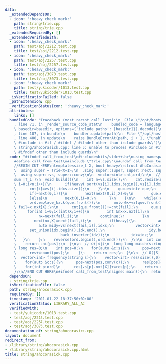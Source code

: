 ```yaml
---
data:
  _extendedDependsOn:
  - icon: ':heavy_check_mark:'
    path: string/trie.cpp
    title: string/trie.cpp
  _extendedRequiredBy: []
  _extendedVerifiedWith:
  - icon: ':heavy_check_mark:'
    path: test/aoj/2212.test.cpp
    title: test/aoj/2212.test.cpp
  - icon: ':heavy_check_mark:'
    path: test/aoj/2257.test.cpp
    title: test/aoj/2257.test.cpp
  - icon: ':heavy_check_mark:'
    path: test/aoj/3073.test.cpp
    title: test/aoj/3073.test.cpp
  - icon: ':heavy_check_mark:'
    path: test/yukicoder/1013.test.cpp
    title: test/yukicoder/1013.test.cpp
  _isVerificationFailed: false
  _pathExtension: cpp
  _verificationStatusIcon: ':heavy_check_mark:'
  attributes:
    links: []
  bundledCode: "Traceback (most recent call last):\n  File \"/opt/hostedtoolcache/Python/3.10.0/x64/lib/python3.10/site-packages/onlinejudge_verify/documentation/build.py\"\
    , line 71, in _render_source_code_stat\n    bundled_code = language.bundle(stat.path,\
    \ basedir=basedir, options={'include_paths': [basedir]}).decode()\n  File \"/opt/hostedtoolcache/Python/3.10.0/x64/lib/python3.10/site-packages/onlinejudge_verify/languages/cplusplus.py\"\
    , line 187, in bundle\n    bundler.update(path)\n  File \"/opt/hostedtoolcache/Python/3.10.0/x64/lib/python3.10/site-packages/onlinejudge_verify/languages/cplusplus_bundle.py\"\
    , line 400, in update\n    raise BundleErrorAt(path, i + 1, \"unable to process\
    \ #include in #if / #ifdef / #ifndef other than include guards\")\nonlinejudge_verify.languages.cplusplus_bundle.BundleErrorAt:\
    \ string/ahocorasick.cpp: line 6: unable to process #include in #if / #ifdef /\
    \ #ifndef other than include guards\n"
  code: "#ifndef call_from_test\n#include<bits/stdc++.h>\nusing namespace std;\n\n\
    #define call_from_test\n#include \"trie.cpp\"\n#undef call_from_test\n\n#endif\n\
    //BEGIN CUT HERE\ntemplate<size_t X, bool heavy>\nstruct AhoCorasick : Trie<X+1>{\n\
    \  using super = Trie<X+1>;\n  using super::super, super::next, super::size;\n\
    \  using super::vs, super::conv;\n\n  vector<int> cnt,ord;\n\n  // O(\\sigma \\\
    sum |T_i|)\n  void build(){\n    int n=vs.size();\n    cnt.resize(n);\n    for(int\
    \ i=0;i<n;i++){\n      if(heavy) sort(vs[i].idxs.begin(),vs[i].idxs.end());\n\
    \      cnt[i]=vs[i].idxs.size();\n    }\n\n    queue<int> que;\n    for(int i=0;i<(int)X;i++){\n\
    \      if(~next(0,i)){\n        next(next(0,i),X)=0;\n        que.emplace(next(0,i));\n\
    \      }else{\n        next(0,i)=0;\n      }\n    }\n\n    while(!que.empty()){\n\
    \      ord.emplace_back(que.front());\n      auto &x=vs[que.front()];\n      int\
    \ fail=x.nxt[X];\n\n      cnt[que.front()]+=cnt[fail];\n      que.pop();\n\n \
    \     for(int i=0;i<(int)X;i++){\n        int &nx=x.nxt[i];\n        if(nx<0){\n\
    \          nx=next(fail,i);\n          continue;\n        }\n        que.emplace(nx);\n\
    \        next(nx,X)=next(fail,i);\n        if(heavy){\n          auto &idx=vs[nx].idxs;\n\
    \          auto &idy=vs[next(fail,i)].idxs;\n          vector<int> idz;\n    \
    \      set_union(idx.begin(),idx.end(),\n                    idy.begin(),idy.end(),\n\
    \                    back_inserter(idz));\n          idx=idz;\n        }\n   \
    \   }\n    }\n    reverse(ord.begin(),ord.end());\n  }\n\n  int count(int pos){\n\
    \    return cnt[pos];\n  }\n\n  // O(|S|)\n  long long match(string s){\n    long\
    \ long res=0;\n    int pos=0;\n    for(auto &c:s){\n      pos=next(pos,conv(c));\n\
    \      res+=count(pos);\n    }\n    return res;\n  }\n\n  // O(|S| + \\sum |T_i|)\n\
    \  vector<int> frequency(string s){\n    vector<int> res(size(),0);\n    int pos=0;\n\
    \    for(auto &c:s){\n      pos=next(pos,conv(c));\n      res[pos]++;\n    }\n\
    \    for(int p:ord)\n      res[vs[p].nxt[X]]+=res[p];\n    return res;\n  }\n\
    };\n//END CUT HERE\n#ifndef call_from_test\nsigned main(){\n  return 0;\n}\n#endif\n"
  dependsOn:
  - string/trie.cpp
  isVerificationFile: false
  path: string/ahocorasick.cpp
  requiredBy: []
  timestamp: '2021-01-22 18:37:50+09:00'
  verificationStatus: LIBRARY_ALL_AC
  verifiedWith:
  - test/yukicoder/1013.test.cpp
  - test/aoj/2212.test.cpp
  - test/aoj/2257.test.cpp
  - test/aoj/3073.test.cpp
documentation_of: string/ahocorasick.cpp
layout: document
redirect_from:
- /library/string/ahocorasick.cpp
- /library/string/ahocorasick.cpp.html
title: string/ahocorasick.cpp
---
```

